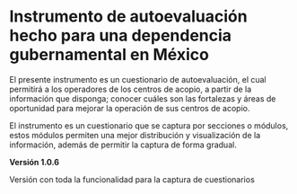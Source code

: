# Instrumento de autoevaluación hecho para una dependencia gubernamental en México
El presente instrumento es un cuestionario de autoevaluación, el cual permitirá a los operadores de los centros de acopio, a partir de la información que disponga; conocer cuáles son las fortalezas y áreas de oportunidad para mejorar la operación de sus centros de acopio.

El instrumento es un cuestionario que se captura por secciones o módulos, estos módulos permiten una mejor distribución y visualización de la información, además de permitir la captura de forma gradual.

**Versión 1.0.6**

Versión con toda la funcionalidad para la captura de cuestionarios
